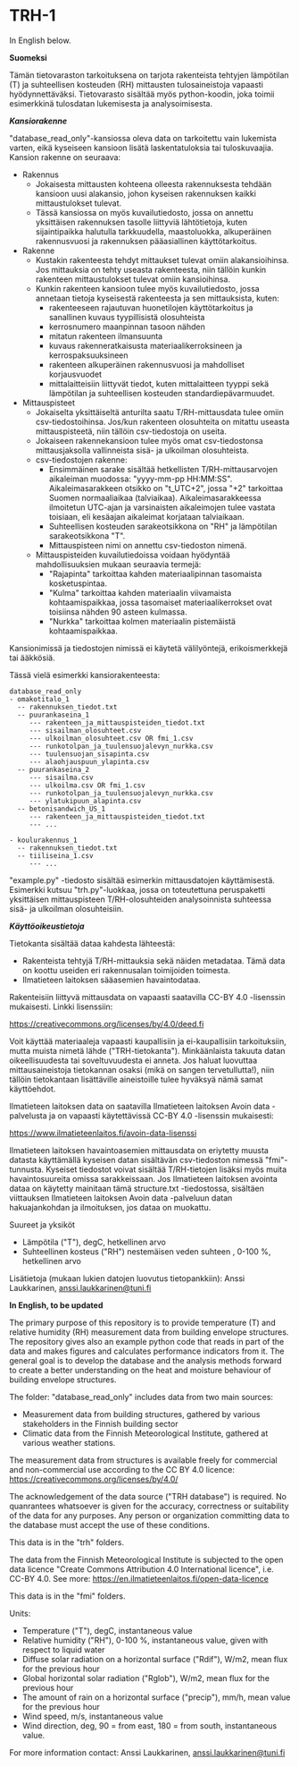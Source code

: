 # TRH-1


In English below.

**Suomeksi**

Tämän tietovaraston tarkoituksena on tarjota rakenteista tehtyjen lämpötilan (T) ja suhteellisen kosteuden (RH) mittausten tulosaineistoja vapaasti hyödynnettäväksi. Tietovarasto sisältää myös python-koodin, joka toimii esimerkkinä tulosdatan lukemisesta ja analysoimisesta.

***Kansiorakenne***

"database_read_only"-kansiossa oleva data on tarkoitettu vain lukemista varten, eikä kyseiseen kansioon lisätä laskentatuloksia tai tuloskuvaajia. Kansion rakenne on seuraava:
- Rakennus
    - Jokaisesta mittausten kohteena olleesta rakennuksesta tehdään kansioon uusi alakansio, johon kyseisen rakennuksen kaikki mittaustulokset tulevat.
    - Tässä kansiossa on myös kuvailutiedosto, jossa on annettu yksittäisen rakennuksen tasolle liittyviä lähtötietoja, kuten sijaintipaikka halutulla tarkkuudella, maastoluokka, alkuperäinen rakennusvuosi ja rakennuksen pääasiallinen käyttötarkoitus.
- Rakenne
    - Kustakin rakenteesta tehdyt mittaukset tulevat omiin alakansioihinsa. Jos mittauksia on tehty useasta rakenteesta, niin tällöin kunkin rakenteen mittaustulokset tulevat omiin kansioihinsa.
    - Kunkin rakenteen kansioon tulee myös kuvailutiedosto, jossa annetaan tietoja kyseisestä rakenteesta ja sen mittauksista, kuten:
        - rakenteeseen rajautuvan huonetilojen käyttötarkoitus ja sanallinen kuvaus tyypillisistä olosuhteista
        - kerrosnumero maanpinnan tasoon nähden
        - mitatun rakenteen ilmansuunta
        - kuvaus rakenneratkaisusta materiaalikerroksineen ja kerrospaksuuksineen
        - rakenteen alkuperäinen rakennusvuosi ja mahdolliset korjausvuodet
        - mittalaitteisiin liittyvät tiedot, kuten mittalaitteen tyyppi sekä lämpötilan ja suhteellisen kosteuden standardiepävarmuudet.
- Mittauspisteet
    - Jokaiselta yksittäiseltä anturilta saatu T/RH-mittausdata tulee omiin csv-tiedostoihinsa. Jos/kun rakenteen olosuhteita on mitattu useasta mittauspisteetä, niin tällöin csv-tiedostoja on useita.
    - Jokaiseen rakennekansioon tulee myös omat csv-tiedostonsa mittausjaksolla vallinneista sisä- ja ulkoilman olosuhteista.
    - csv-tiedostojen rakenne:
        - Ensimmäinen sarake sisältää hetkellisten T/RH-mittausarvojen aikaleiman muodossa: "yyyy-mm-pp HH:MM:SS". Aikaleimasarakkeen otsikko on "t_UTC+2", jossa "+2" tarkoittaa Suomen normaaliaikaa (talviaikaa). Aikaleimasarakkeessa ilmoitetun UTC-ajan ja varsinaisten aikaleimojen tulee vastata toisiaan, eli kesäajan aikaleimat korjataan talviaikaan.
        - Suhteellisen kosteuden sarakeotsikkona on "RH" ja lämpötilan sarakeotsikkona "T".
        - Mittauspisteen nimi on annettu csv-tiedoston nimenä.
    - Mittauspisteiden kuvailutiedoissa voidaan hyödyntää mahdollisuuksien mukaan seuraavia termejä:
        - "Rajapinta" tarkoittaa kahden materiaalipinnan tasomaista kosketuspintaa.
        - "Kulma" tarkoittaa kahden materiaalin viivamaista kohtaamispaikkaa, jossa tasomaiset materiaalikerrokset ovat toisiinsa nähden 90 asteen kulmassa.
        - "Nurkka" tarkoittaa kolmen materiaalin pistemäistä kohtaamispaikkaa.

Kansionimissä ja tiedostojen nimissä ei käytetä välilyöntejä, erikoismerkkejä tai ääkkösiä.

Tässä vielä esimerkki kansiorakenteesta:
```
database_read_only
- omakotitalo_1
  -- rakennuksen_tiedot.txt
  -- puurankaseina_1
     --- rakenteen_ja_mittauspisteiden_tiedot.txt
     --- sisailman_olosuhteet.csv
     --- ulkoilman_olosuhteet.csv OR fmi_1.csv
     --- runkotolpan_ja_tuulensuojalevyn_nurkka.csv
     --- tuulensuojan_sisapinta.csv
     --- alaohjauspuun_ylapinta.csv
  -- puurankaseina_2
     --- sisailma.csv
     --- ulkoilma.csv OR fmi_1.csv
     --- runkotolpan_ja_tuulensuojalevyn_nurkka.csv
     --- ylatukipuun_alapinta.csv
  -- betonisandwich_US_1
     --- rakenteen_ja_mittauspisteiden_tiedot.txt
     --- ...
     
- koulurakennus_1
  -- rakennuksen_tiedot.txt
  -- tiiliseina_1.csv
     --- ...
```

"example.py" -tiedosto sisältää esimerkin mittausdatojen käyttämisestä. Esimerkki kutsuu "trh.py"-luokkaa, jossa on toteutettuna peruspaketti yksittäisen mittauspisteen T/RH-olosuhteiden analysoinnista suhteessa sisä- ja ulkoilman olosuhteisiin.

***Käyttöoikeustietoja***

Tietokanta sisältää dataa kahdesta lähteestä:
- Rakenteista tehtyjä T/RH-mittauksia sekä näiden metadataa. Tämä data on koottu useiden eri rakennusalan toimijoiden toimesta.
- Ilmatieteen laitoksen sääasemien havaintodataa.

Rakenteisiin liittyvä mittausdata on vapaasti saatavilla CC-BY 4.0 -lisenssin mukaisesti. Linkki lisenssiin:

https://creativecommons.org/licenses/by/4.0/deed.fi

Voit käyttää materiaaleja vapaasti kaupallisiin ja ei-kaupallisiin tarkoituksiin, mutta muista nimetä lähde ("TRH-tietokanta"). Minkäänlaista takuuta datan oikeellisuudesta tai soveltuvuudesta ei anneta. Jos haluat luovuttaa mittausaineistoja tietokannan osaksi (mikä on sangen tervetullutta!), niin tällöin tietokantaan lisättäville aineistoille tulee hyväksyä nämä samat käyttöehdot.

Ilmatieteen laitoksen data on saatavilla Ilmatieteen laitoksen Avoin data -palvelusta ja on vapaasti käytettävissä CC-BY 4.0 -lisenssin mukaisesti:

https://www.ilmatieteenlaitos.fi/avoin-data-lisenssi

Ilmatieteen laitoksen havaintoasemien mittausdata on eriytetty muusta datasta käyttämällä kyseisen datan sisältävän csv-tiedoston nimessä "fmi"-tunnusta. Kyseiset tiedostot voivat sisältää T/RH-tietojen lisäksi myös muita havaintosuureita omissa sarakkeissaan. Jos Ilmatieteen laitoksen avointa dataa on käytetty mainitaan tämä structure.txt -tiedostossa, sisältäen viittauksen Ilmatieteen laitoksen Avoin data -palveluun datan hakuajankohdan ja ilmoituksen, jos dataa on muokattu.

Suureet ja yksiköt
- Lämpötila ("T"), degC, hetkellinen arvo
- Suhteellinen kosteus ("RH") nestemäisen veden suhteen , 0-100 %, hetkellinen arvo

Lisätietoja (mukaan lukien datojen luovutus tietopankkiin): Anssi Laukkarinen, anssi.laukkarinen@tuni.fi




**In  English, to be updated**

The primary purpose of this repository is to provide temperature (T) and relative humidity (RH) measurement data from building envelope structures. The repository gives also an example python code that reads in part of the data and makes figures and calculates performance indicators from it. The general goal is to develop the database and the analysis methods forward to create a better understanding on the heat and moisture behaviour of building envelope structures.

The folder: "database_read_only" includes data from two main sources:
- Measurement data from building structures, gathered by various stakeholders in the Finnish building sector
- Climatic data from the Finnish Meteorological Institute, gathered at various weather stations.

The measurement data from structures is available freely for commercial and non-commercial use according to the CC BY 4.0 licence:
https://creativecommons.org/licenses/by/4.0/

The acknowledgement of the data source ("TRH database") is required. No quanrantees whatsoever is given for the accuracy, correctness or suitability of the data for any purposes. Any person or organization committing data to the database must accept the use of these conditions.

This data is in the "trh" folders.

The data from the Finnish Meteorological Institute is subjected to the open data licence "Create Commons Attribution 4.0 International licence", i.e. CC-BY 4.0. See more:
https://en.ilmatieteenlaitos.fi/open-data-licence

This data is in the "fmi" folders.


Units:
- Temperature ("T"), degC, instantaneous value
- Relative humidity ("RH"), 0-100 %, instantaneous value, given with respect to liquid water
- Diffuse solar radiation on a horizontal surface ("Rdif"), W/m2, mean flux for the previous hour
- Global horizontal solar radiation ("Rglob"), W/m2, mean flux for the previous hour
- The amount of rain on a horizontal surface ("precip"), mm/h, mean value for the previous hour
- Wind speed, m/s, instantaneous value
- Wind direction, deg, 90 = from east, 180 = from south, instantaneous value.

For more information contact: Anssi Laukkarinen, anssi.laukkarinen@tuni.fi


